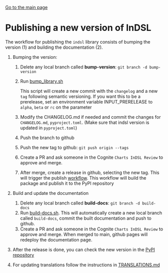 [Go to the main page](./README.md)

# Publishing a new version of InDSL
The workflow for publishing the `indsl` library consists of bumping the version (1) and building the documentation (2).
1. Bumping the version:
    1. Delete any local branch called **bump-version**: `git branch -d bump-version`
    2. Run [bump_library.sh](./bump_library.sh)

        This script will create a new commit with the `changelog` and a new `tag` following semantic versioning.
        If you want this to be a prerelease, set an environment variable INPUT_PRERELEASE to `alpha`, `beta` or `rc` on the parameter

    3. Modify the CHANGELOG.md if needed and commit the changes for `CHANGELOG.md`, `pyproject.toml`.
    (Make sure that indsl version is updated in `pyproject.toml`)
    4. Push the branch to github
    5. Push the new tag to github: `git push origin --tags`
    6. Create a PR and ask someone in the Cognite `Charts InDSL Review` to approve and merge.
    7. After merge, create a release in github, selecting the new tag. This will trigger the publish [workflow](./publish.yaml). This workflow will build the package and publish it to the PyPI repository

2. Build and update the documentation
    1. Delete any local branch called **build-docs**:
        `git branch -d build-docs`
    2. Run [build-docs.sh](./build_docs.sh). This will automatically create a new local branch called `build-docs`, commit the built documentation and push to github.
    3. Create a PR and ask someone in the Cognite `Charts InDSL Review` to approve and merge. When merged to main, github pages will redeploy the documentation page.

3. After the release is done, you can check the new version in the [PyPI repository](https://pypi.org/project/indsl/)

4. For updating translations follow the instructions in [TRANSLATIONS.md](./TRANSLATIONS.md)
